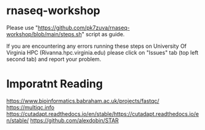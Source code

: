 # rnaseq-workshop

Please use "https://github.com/pk7zuva/rnaseq-workshop/blob/main/steps.sh" script as guide.

If you are encountering any errors running these steps on University Of Virginia HPC (Rivanna.hpc.virginia.edu) please click on "Issues" tab (top left second tab) and report your problem.

# Imporatnt Reading

https://www.bioinformatics.babraham.ac.uk/projects/fastqc/
https://multiqc.info
https://cutadapt.readthedocs.io/en/stable/https://cutadapt.readthedocs.io/en/stable/
https://github.com/alexdobin/STAR
